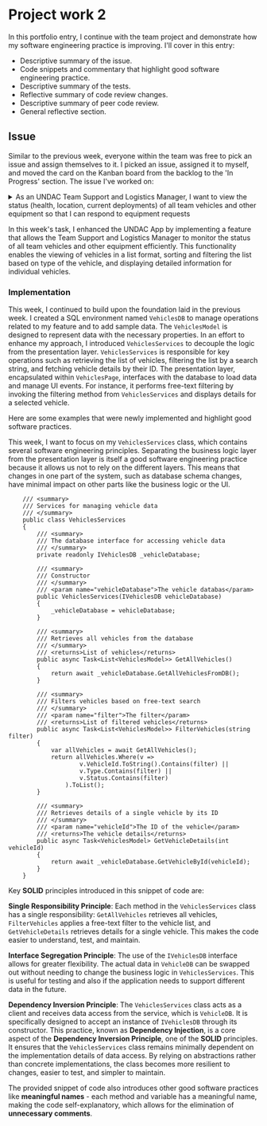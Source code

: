 # Project work 2

In this portfolio entry, I continue with the team project and demonstrate how my software engineering practice is improving. I'll cover in this entry:

* Descriptive summary of the issue.
* Code snippets and commentary that highlight good software engineering practice.
* Descriptive summary of the tests.
* Reflective summary of code review changes.
* Descriptive summary of peer code review.
* General reflective section.

## Issue 

Similar to the previous week, everyone within the team was free to pick an issue and assign themselves to it. I picked an issue, assigned it to myself, and moved the card on the Kanban board from the backlog to the 'In Progress' section. The issue I've worked on:

<details><summary>As an UNDAC Team Support and Logistics Manager, I want to view the status (health, location, current deployments) of all team vehicles and other equipment so that I can respond to equipment requests
</summary>

**End user goal:**
To have an overview of mission vehicles in an easy-to-understand manner

**End business goal:**
Ensure that the mission has adequate vehicles for both support functions and operations

**Acceptance criteria:**

* Vehicles can be viewed in a list
* The vehicle list can be sorted and filtered on individual fields and by a free-text search
* Details of a single vehicle can be readily viewed

</details>

In this week's task, I enhanced the UNDAC App by implementing a feature that allows the Team Support and Logistics Manager to monitor the status of all team vehicles and other equipment efficiently. This functionality enables the viewing of vehicles in a list format, sorting and filtering the list based on type of the vehicle, and displaying detailed information for individual vehicles.

### Implementation

This week, I continued to build upon the foundation laid in the previous week. I created a SQL environment named `VehiclesDB` to manage operations related to my feature and to add sample data. The `VehiclesModel` is designed to represent data with the necessary properties. In an effort to enhance my approach, I introduced `VehiclesServices` to decouple the logic from the presentation layer. `VehiclesServices` is responsible for key operations such as retrieving the list of vehicles, filtering the list by a search string, and fetching vehicle details by their ID. The presentation layer, encapsulated within `VehiclesPage`, interfaces with the database to load data and manage UI events. For instance, it performs free-text filtering by invoking the filtering method from `VehiclesServices` and displays details for a selected vehicle.

Here are some examples that were newly implemented and highlight good software practices.

This week, I want to focus on my `VehiclesServices` class, which contains several software engineering principles. Separating the business logic layer from the presentation layer is itself a good software engineering practice because it allows us not to rely on the different layers. This means that changes in one part of the system, such as database schema changes, have minimal impact on other parts like the business logic or the UI.

```
    /// <summary>
    /// Services for managing vehicle data
    /// </summary>
    public class VehiclesServices
    {
        /// <summary>
        /// The database interface for accessing vehicle data
        /// </summary>
        private readonly IVehiclesDB _vehicleDatabase;

        /// <summary>
        /// Constructor
        /// </summary>
        /// <param name="vehicleDatabase">The vehicle databas</param>
        public VehiclesServices(IVehiclesDB vehicleDatabase)
        {
            _vehicleDatabase = vehicleDatabase;
        }

        /// <summary>
        /// Retrieves all vehicles from the database
        /// </summary>
        /// <returns>List of vehicles</returns>
        public async Task<List<VehiclesModel>> GetAllVehicles()
        {
            return await _vehicleDatabase.GetAllVehiclesFromDB();
        }

        /// <summary>
        /// Filters vehicles based on free-text search
        /// </summary>
        /// <param name="filter">The filter</param>
        /// <returns>List of filtered vehicles</returns>
        public async Task<List<VehiclesModel>> FilterVehicles(string filter)
        {
            var allVehicles = await GetAllVehicles();
            return allVehicles.Where(v =>
                    v.VehicleId.ToString().Contains(filter) ||
                    v.Type.Contains(filter) ||
                    v.Status.Contains(filter) 
                ).ToList();
        }

        /// <summary>
        /// Retrieves details of a single vehicle by its ID
        /// </summary>
        /// <param name="vehicleId">The ID of the vehicle</param>
        /// <returns>The vehicle details</returns>
        public async Task<VehiclesModel> GetVehicleDetails(int vehicleId)
        {
            return await _vehicleDatabase.GetVehicleById(vehicleId);
        }
    }
```

Key **SOLID** principles introduced in this snippet of code are:

**Single Responsibility Principle**: Each method in the `VehiclesServices` class has a single responsibility: `GetAllVehicles` retrieves all vehicles, `FilterVehicles` applies a free-text filter to the vehicle list, and `GetVehicleDetails` retrieves details for a single vehicle. This makes the code easier to understand, test, and maintain.

**Interface Segregation Principle**: The use of the `IVehiclesDB` interface allows for greater flexibility. The actual data in `VehicleDB` can be swapped out without needing to change the business logic in `VehiclesServices`. This is useful for testing and also if the application needs to support different data in the future.

**Dependency Inversion Principle**: The `VehiclesServices` class acts as a client and receives data access from the service, which is `VehicleDB`. It is specifically designed to accept an instance of `IVehiclesDB` through its constructor. This practice, known as **Dependency Injection**, is a core aspect of the **Dependency Inversion Principle**, one of the **SOLID** principles. It ensures that the `VehiclesServices` class remains minimally dependent on the implementation details of data access. By relying on abstractions rather than concrete implementations, the class becomes more resilient to changes, easier to test, and simpler to maintain.

The provided snippet of code also introduces other good software practices like **meaningful names** - each method and variable has a meaningful name, making the code self-explanatory, which allows for the elimination of **unnecessary comments**.
